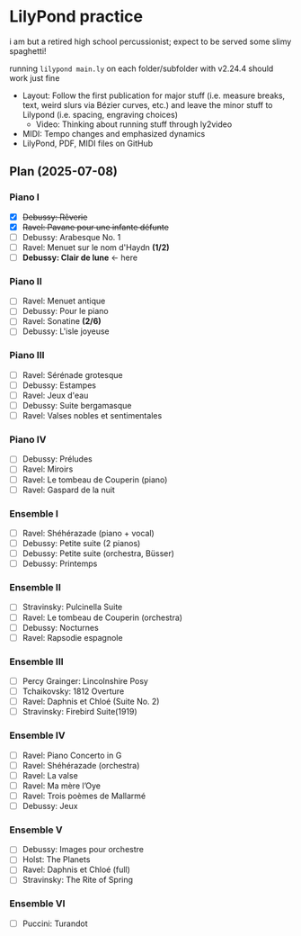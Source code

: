 # LilyPond practice

i am but a retired high school percussionist; expect to be served some slimy spaghetti!

running `lilypond main.ly` on each folder/subfolder with v2.24.4 should work just fine

- Layout: Follow the first publication for major stuff (i.e. measure breaks, text, weird slurs via Bézier curves, etc.) and leave the minor stuff to Lilypond (i.e. spacing, engraving choices)
	- Video: Thinking about running stuff through ly2video
- MIDI: Tempo changes and emphasized dynamics
- LilyPond, PDF, MIDI files on GitHub

## Plan (2025-07-08)

### Piano I

- [x] ~~Debussy: Rêverie~~
- [x] ~~Ravel: Pavane pour une infante défunte~~
- [ ] Debussy: Arabesque No. 1
- [ ] Ravel: Menuet sur le nom d'Haydn **(1/2)**
- [ ] **Debussy: Clair de lune** ← here

### Piano II

- [ ] Ravel: Menuet antique
- [ ] Debussy: Pour le piano
- [ ] Ravel: Sonatine **(2/6)**
- [ ] Debussy: L'isle joyeuse

### Piano III

- [ ] Ravel: Sérénade grotesque
- [ ] Debussy: Estampes
- [ ] Ravel: Jeux d'eau
- [ ] Debussy: Suite bergamasque
- [ ] Ravel: Valses nobles et sentimentales

### Piano IV

- [ ] Debussy: Préludes
- [ ] Ravel: Miroirs
- [ ] Ravel: Le tombeau de Couperin (piano)
- [ ] Ravel: Gaspard de la nuit

### Ensemble I

- [ ] Ravel: Shéhérazade (piano + vocal)
- [ ] Debussy: Petite suite (2 pianos)
- [ ] Debussy: Petite suite (orchestra, Büsser)
- [ ] Debussy: Printemps

### Ensemble II

- [ ] Stravinsky: Pulcinella Suite
- [ ] Ravel: Le tombeau de Couperin (orchestra)
- [ ] Debussy: Nocturnes
- [ ] Ravel: Rapsodie espagnole

### Ensemble III

- [ ] Percy Grainger: Lincolnshire Posy
- [ ] Tchaikovsky: 1812 Overture
- [ ] Ravel: Daphnis et Chloé (Suite No. 2)
- [ ] Stravinsky: Firebird Suite(1919)

### Ensemble IV

- [ ] Ravel: Piano Concerto in G
- [ ] Ravel: Shéhérazade (orchestra)
- [ ] Ravel: La valse
- [ ] Ravel: Ma mère l’Oye
- [ ] Ravel: Trois poèmes de Mallarmé
- [ ] Debussy: Jeux

### Ensemble V

- [ ] Debussy: Images pour orchestre
- [ ] Holst: The Planets
- [ ] Ravel: Daphnis et Chloé (full)
- [ ] Stravinsky: The Rite of Spring

### Ensemble VI

- [ ] Puccini: Turandot
